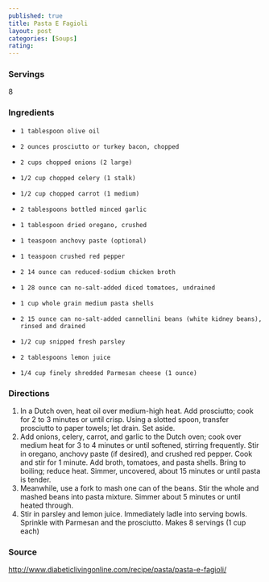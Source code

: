 ```yaml
---
published: true
title: Pasta E Fagioli
layout: post
categories: [Soups]
rating: 
---
```

### Servings
8

### Ingredients
-     1 tablespoon olive oil
-     2 ounces prosciutto or turkey bacon, chopped
-     2 cups chopped onions (2 large)
-     1/2 cup chopped celery (1 stalk)
-     1/2 cup chopped carrot (1 medium)
-     2 tablespoons bottled minced garlic
-     1 tablespoon dried oregano, crushed
-     1 teaspoon anchovy paste (optional)
-     1 teaspoon crushed red pepper
-     2 14 ounce can reduced-sodium chicken broth
-     1 28 ounce can no-salt-added diced tomatoes, undrained
-     1 cup whole grain medium pasta shells
-     2 15 ounce can no-salt-added cannellini beans (white kidney beans), rinsed and drained
-     1/2 cup snipped fresh parsley
-     2 tablespoons lemon juice
-     1/4 cup finely shredded Parmesan cheese (1 ounce)


### Directions
1. In a Dutch oven, heat oil over medium-high heat. Add prosciutto; cook for 2 to 3 minutes or until crisp. Using a slotted spoon, transfer prosciutto to paper towels; let drain. Set aside.
2. Add onions, celery, carrot, and garlic to the Dutch oven; cook over medium heat for 3 to 4 minutes or until softened, stirring frequently. Stir in oregano, anchovy paste (if desired), and crushed red pepper. Cook and stir for 1 minute. Add broth, tomatoes, and pasta shells. Bring to boiling; reduce heat. Simmer, uncovered, about 15 minutes or until pasta is tender.
3. Meanwhile, use a fork to mash one can of the beans. Stir the whole and mashed beans into pasta mixture. Simmer about 5 minutes or until heated through.
4. Stir in parsley and lemon juice. Immediately ladle into serving bowls. Sprinkle with Parmesan and the prosciutto. Makes 8 servings (1 cup each)

### Source
<a href="http://www.diabeticlivingonline.com/recipe/pasta/pasta-e-fagioli/" target="new">http://www.diabeticlivingonline.com/recipe/pasta/pasta-e-fagioli/</a>
